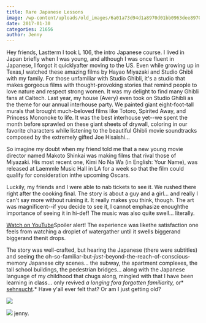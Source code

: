 ```yaml
---
title: Rare Japanese Lessons
image: /wp-content/uploads/old_images/6a01a73d94d1a8970d01bb0963dee8970d-pi.jpg
date: 2017-01-30
categories: 21656
author: Jenny
---
```


Hey friends,
Lastterm I took L 106, the intro Japanese course. I lived in Japan briefly when I was young, and although I was once fluent in Japanese, I forgot it quicklyafter moving to the US. Even while growing up in Texas,I watched these amazing films by Hayao Miyazaki and Studio Ghibli with my family. For those unfamiliar with Studio Ghibli, it's a studio that makes gorgeous films with thought-provoking stories that remind people to love nature and respect strong women. It was my delight to find many Ghibli fans at Caltech. Last year, my house (Avery) even took on Studio Ghibli as the theme for our annual interhouse party. We painted giant eight-foot-tall murals that brought much-beloved films like Totoro, Spirited Away, and Princess Mononoke to life. It was the best interhouse yet--we spent the month before sprawled on these giant sheets of drywall, coloring in our favorite characters while listening to the beautiful Ghibli movie soundtracks composed by the extremely gifted Joe Hisaishi...

So imagine my doubt when my friend told me that a new young movie director named Makoto Shinkai was making films that rival those of Miyazaki. His most recent one, Kimi No Na Wa (in English: Your Name), was released at Laemmle Music Hall in LA for a week so that the film could qualify for consideration inthe upcoming Oscars.

Luckily, my friends and I were able to nab tickets to see it. We rushed there right after the cooking final. The story is about a guy and a girl... and really I can't say more without ruining it. It really makes you think, though. The art was magnificent--if you decide to see it, I cannot emphasize enoughthe importance of seeing it in hi-def! The music was also quite swell... literally.

[Watch on YouTube](https://www.youtube.com/watch?v=a2GujJZfXpg)Spoiler alert!
The experience was likethe satisfaction one feels from watching a droplet of watergather until it swells biggerand biggerand thenit drops.

The story was well-crafted, but hearing the Japanese (there were subtitles) and seeing the oh-so-familiar-but-*just*-beyond-the-reach-of-conscious-memory Japanese city scenes... the subway, the apartment complexes, the tall school buildings, the pedestrian bridges... along with the Japanese language of my childhood that chugs along, mingled with that I have been learning in class... only revived *a longing fora forgotten familiarity,* or* [sehnsucht](https://en.wikipedia.org/wiki/Sehnsucht).*
Have y'all ever felt that? Or am I just getting old?


![](/old_images/caltech_as_it_happens/6a0105349b8251970b01b8d24ab6e5970c.jpg)

![](/old_images/caltech_as_it_happens/6a0105349b8251970b01b8d24ab6e5970c.jpg)
jenny.


